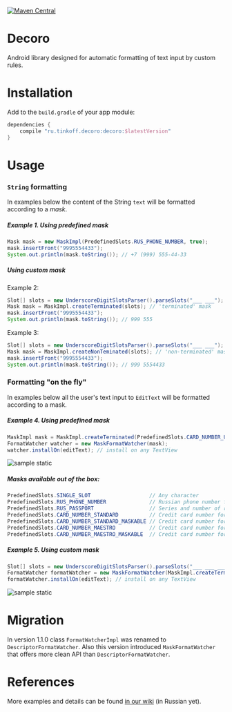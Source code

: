 [![Maven Central][img version shield]][maven]

Decoro
===========

Android library designed for automatic formatting of text input by custom rules.

# Installation

Add to the `build.gradle` of your app module:
```Groovy
dependencies {
    compile "ru.tinkoff.decoro:decoro:$latestVersion"
}
```

# Usage

### `String` formatting
In examples below the content of the String `text` will be formatted according to a _mask_.

##### Example 1. Using predefined mask
```Java
Mask mask = new MaskImpl(PredefinedSlots.RUS_PHONE_NUMBER, true);
mask.insertFront("9995554433");
System.out.println(mask.toString()); // +7 (999) 555-44-33
```

##### Using custom mask
Example 2:
```Java
Slot[] slots = new UnderscoreDigitSlotsParser().parseSlots("___ ___");
Mask mask = MaskImpl.createTerminated(slots); // 'terminated' mask
mask.insertFront("9995554433");
System.out.println(mask.toString()); // 999 555
```

Example 3:
```Java
Slot[] slots = new UnderscoreDigitSlotsParser().parseSlots("___ ___");
Mask mask = MaskImpl.createNonTeminated(slots); // 'non-terminated' mask
mask.insertFront("9995554433");
System.out.println(mask.toString()); // 999 5554433
```

### Formatting "on the fly"
In examples below all the user's text input to `EditText` will be formatted according to a mask.

##### Example 4. Using predefined mask
```Java
MaskImpl mask = MaskImpl.createTerminated(PredefinedSlots.CARD_NUMBER_USUAL);
FormatWatcher watcher = new MaskFormatWatcher(mask);
watcher.installOn(editText); // install on any TextView
```

![sample static][img sample static]

##### Masks available out of the box:
```Java
PredefinedSlots.SINGLE_SLOT                   // Any character
PredefinedSlots.RUS_PHONE_NUMBER              // Russian phone number formatted as +7 (___) ___-__-__ (digits only)
PredefinedSlots.RUS_PASSPORT                  // Series and number of russian passport formatted as ____ ______  (digits only)
PredefinedSlots.CARD_NUMBER_STANDARD          // Credit card number formatted as ____ ____ ____ ____ (digits only)
PredefinedSlots.CARD_NUMBER_STANDARD_MASKABLE // Credit card number formatted as ____ ____ ____ ____ (digits and chars 'X', 'x', '*')
PredefinedSlots.CARD_NUMBER_MAESTRO           // Credit card number formatted as ________ ____ (digits only)
PredefinedSlots.CARD_NUMBER_MAESTRO_MASKABLE  // Credit card number formatted as ________ ____ (digits and chars 'X', 'x', '*')
```

##### Example 5. Using custom mask
```Java
Slot[] slots = new UnderscoreDigitSlotsParser().parseSlots("___ ___ ___");
FormatWatcher formatWatcher = new MaskFormatWatcher(MaskImpl.createTerminated(slots));
formatWatcher.installOn(editText); // install on any TextView
```

![sample static][img sample dynamic]

# Migration

In version 1.1.0 class `FormatWatcherImpl` was renamed to `DescriptorFormatWatcher`.
Also this version introduced `MaskFormatWatcher` that offers more clean API than `DescriptorFormatWatcher`.

# References

More examples and details can be found [in our wiki][details wiki] (in Russian yet).

[maven]: http://search.maven.org/#search%7Cga%7C1%7Cg%3A%22ru.tinkoff.decoro%22%20
[details wiki]: https://github.com/TinkoffCreditSystems/decoro/wiki
[img version shield]: https://img.shields.io/maven-central/v/ru.tinkoff.decoro/decoro.svg?maxAge=3600
[img sample static]: https://raw.githubusercontent.com/TinkoffCreditSystems/decoro/master/img/static1.gif
[img sample dynamic]: https://raw.githubusercontent.com/TinkoffCreditSystems/decoro/master/img/dynamic1.gif
